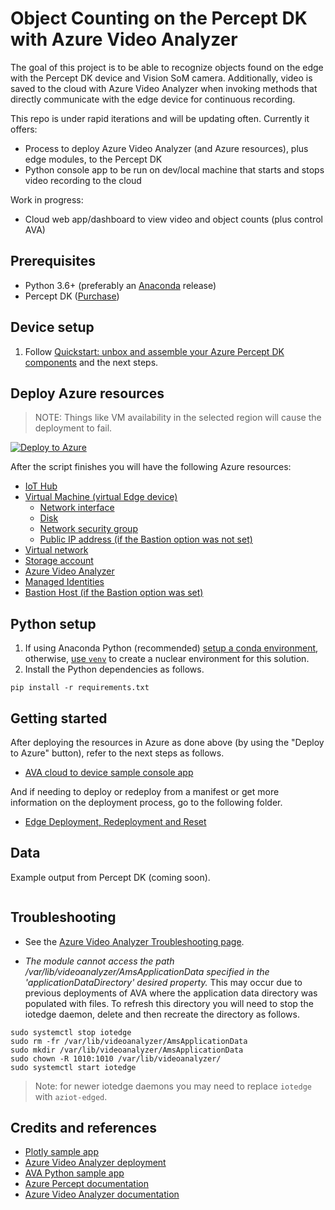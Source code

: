 # Object Counting on the Percept DK with Azure Video Analyzer

The goal of this project is to be able to recognize objects found on the edge with the Percept DK device and Vision SoM camera.  Additionally, video is saved to the cloud with Azure Video Analyzer when invoking methods that directly communicate with the edge device for continuous recording.

This repo is under rapid iterations and will be updating often.  Currently it offers:

* Process to deploy Azure Video Analyzer (and Azure resources), plus edge modules, to the Percept DK
* Python console app to be run on dev/local machine that starts and stops video recording to the cloud

Work in progress:

* Cloud web app/dashboard to view video and object counts (plus control AVA)

## Prerequisites

- Python 3.6+ (preferably an [Anaconda](https://docs.anaconda.com/anaconda/index.html) release)
- Percept DK ([Purchase](https://www.microsoft.com/en-us/store/build/azure-percept/8v2qxmzbz9vc))

## Device setup

1. Follow [Quickstart: unbox and assemble your Azure Percept DK components](https://docs.microsoft.com/en-us/azure/azure-percept/quickstart-percept-dk-unboxing) and the next steps.

## Deploy Azure resources

> NOTE: Things like VM availability in the selected region will cause the deployment to fail.

[![Deploy to Azure](https://aka.ms/deploytoazurebutton)](https://portal.azure.com/#create/Microsoft.Template/uri/https%3A%2F%2Fraw.githubusercontent.com%2Fmichhar%2Fcounting-objects-with-azure-video-analyzer%2Fmain%2Fdeploy%2Farm_templates%2Fstart.deploy.json/createUIDefinitionUri/https%3A%2F%2Fraw.githubusercontent.com%2Fmichhar%2Fcounting-objects-with-azure-video-analyzer%2Fmain%2Fdeploy%2Farm_templates%2Fform.json)

After the script finishes you will have the following Azure resources:

- [IoT Hub](https://docs.microsoft.com/azure/iot-hub/about-iot-hub)
- [Virtual Machine (virtual Edge device)](https://docs.microsoft.com/azure/virtual-machines/)
  - [Network interface](https://docs.microsoft.com/rest/api/virtualnetwork/networkinterfaces)
  - [Disk](https://docs.microsoft.com/azure/virtual-machines/managed-disks-overview)
  - [Network security group](https://docs.microsoft.com/azure/virtual-network/network-security-groups-overview)
  - [Public IP address (if the Bastion option was not set)](https://docs.microsoft.com/azure/virtual-network/public-ip-addresses)
- [Virtual network](https://docs.microsoft.com/azure/virtual-network/virtual-networks-overview)
- [Storage account](https://docs.microsoft.com/azure/storage/common/storage-account-overview) 
- [Azure Video Analyzer](https://docs.microsoft.com/azure/azure-video-analyzer/overview)
- [Managed Identities](https://docs.microsoft.com/azure/active-directory/managed-identities-azure-resources/overview)
- [Bastion Host (if the Bastion option was set)](https://docs.microsoft.com/azure/bastion/)

## Python setup

1. If using Anaconda Python (recommended) [setup a conda environment](https://conda.io/projects/conda/en/latest/user-guide/tasks/manage-environments.html), otherwise, [use `venv`](https://docs.python.org/3/library/venv.html) to create a nuclear environment for this solution.
2. Install the Python dependencies as follows.

```
pip install -r requirements.txt
```

## Getting started

After deploying the resources in Azure as done above (by using the "Deploy to Azure" button), refer to the next steps as follows.

* [AVA cloud to device sample console app](ava_app/)

And if needing to deploy or redeploy from a manifest or get more information on the deployment process, go to the following folder.
* [Edge Deployment, Redeployment and Reset](deploy/)

## Data

Example output from Percept DK (coming soon).

```json

```

## Troubleshooting

* See the [Azure Video Analyzer Troubleshooting page](https://docs.microsoft.com/en-us/azure/azure-video-analyzer/video-analyzer-docs/troubleshoot).

* _The module cannot access the path /var/lib/videoanalyzer/AmsApplicationData specified in the 'applicationDataDirectory' desired property._ This may occur due to previous deployments of AVA where the application data directory was populated with files.  To refresh this directory you will need to stop the iotedge daemon, delete and then recreate the directory as follows.

```
sudo systemctl stop iotedge
sudo rm -fr /var/lib/videoanalyzer/AmsApplicationData
sudo mkdir /var/lib/videoanalyzer/AmsApplicationData
sudo chown -R 1010:1010 /var/lib/videoanalyzer/
sudo systemctl start iotedge
```

> Note:  for newer iotedge daemons you may need to replace `iotedge` with `aziot-edged`.

## Credits and references

- [Plotly sample app](https://github.com/plotly/dash-sample-apps/tree/master/apps/dash-object-detection)
- [Azure Video Analyzer deployment](https://github.com/Azure/video-analyzer/tree/main/setup)
- [AVA Python sample app](https://github.com/Azure-Samples/video-analyzer-iot-edge-python)
- [Azure Percept documentation](https://docs.microsoft.com/en-us/azure/azure-percept/)
- [Azure Video Analyzer documentation](https://docs.microsoft.com/en-us/azure/azure-video-analyzer/video-analyzer-docs/)
